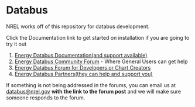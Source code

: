 # Databus

NREL works off of this repository for databus development.  

Click the Documentation link to get started on installation if you are going to try it out

1. [Energy Databus Documentation(and support available)](http://buffalosw.com/products/databus/databus-documentation/)
1. [Energy Databus Community Forum](http://en.openei.org/community/group/databus) - Where General Users can get help
1. [Energy Databus Forum for Developers or Chart Creators](https://github.com/deanhiller/databus/wiki/Developer-Support-Forums)
1. [Energy Databus Partners(they can help and support you)](http://en.openei.org/wiki/NREL_Energy_DataBus/Partners)

If something is not being addressed in the forums, you can email us at databus@nrel.gov **with the link to the forum post** and we will make sure someone responds to the forum.


